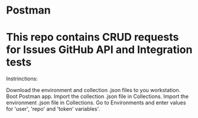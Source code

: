 # Postman

<h1>This repo contains CRUD requests for Issues GitHub API and Integration tests</h1>

Instrinctions:

Download the environment and collection .json files to you workstation.
Boot Postman app.
Import the collection .json file in Collections.
Import the environment .json file in Collections.
Go to Environments and enter values for 'user', 'repo' and 'token' variables'.
